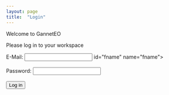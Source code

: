 ```yaml
---
layout: page
title:  "Login"
---
```


Welcome to GannetEO

Please log in to your workspace

<form action="welcome.md/">
  <label for="fname">E-Mail:</label>
  <input type="email"> id="fname" name="fname"><br><br>
  <label for="lname">Password:</label>
  <input type="password" id="lname" name="lname"><br><br>
  <input type="submit" value="Log in">
</form> 